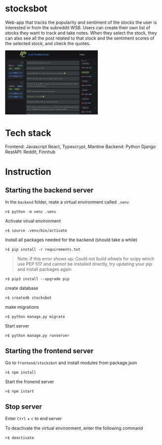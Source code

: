 # stocksbot 
Web-app that tracks the popularity and sentiment of the stocks the user is interested in from the subreddit WSB.  Users can create their own list of stocks they want to track and take notes. When they select the stock, they can also see all the post related to that stock and the sentiment scores of the selected stock, and check the quotes.

<img src="frontend/stocksbot/public/stocksbot.png" width="300" >

# Tech stack
Frontend: Javascript React, Typescrypt, Mantine
Backend: Python Django
RestAPI: Reddit, Finnhub

# Instruction

## Starting the backend server

In the `backend` folder, reate a virtual environment called `.venv`
```shell
>$ python -m venv .venv
```

Activate virual environment 
```shell
>$ source .venv/bin/activate
```

Install all packages needed for the backend (should take a while)
```shell
>$ pip install -r requirements.txt
```
> Note: if this error shows up: Could not build wheels for scipy which use PEP 517 and cannot be installed directly, try updating your pip and install packages again 
```shell
>$ pip3 install --upgrade pip
```

create database
```shell
>$ createdb stocksbot
```

make migrations
```shell
>$ python manage.py migrate
```

Start server
```shell
>$ python manage.py runserver
```

## Starting the frontend server
Go to `frontend/stocksbot` and install modules from package.json
```shell
>$ npm install 
```

Start the fronend server
```shell
>$ npm istart
```


## Stop server
Enter `Ctrl` + `c` to end server

To deactivate the virtual environment, enter the following command
```shell
>$ deactivate
```
